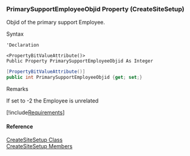 ### PrimarySupportEmployeeObjid Property (CreateSiteSetup)

Objid of the primary support Employee.

Syntax

```vbnet
'Declaration

<PropertyBitValueAttribute()>
Public Property PrimarySupportEmployeeObjid As Integer
```

```csharp
[PropertyBitValueAttribute()]
public int PrimarySupportEmployeeObjid {get; set;}
```

Remarks

If set to -2 the Employee is unrelated

[!include[Requirements](../partials/requirements.md)]

#### Reference

[CreateSiteSetup Class](FChoice.Toolkits.Clarify~FChoice.Toolkits.Clarify.Interfaces.CreateSiteSetup.md)  
[CreateSiteSetup Members](FChoice.Toolkits.Clarify~FChoice.Toolkits.Clarify.Interfaces.CreateSiteSetup_members.md)